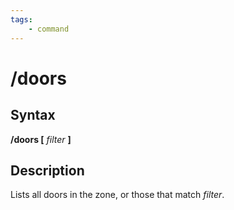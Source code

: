 ```yaml
---
tags:
    - command
---
```

# /doors

## Syntax

**/doors [** _filter_ **]**

## Description

Lists all doors in the zone, or those that match _filter_.

